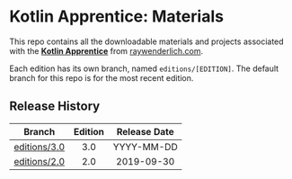 # Kotlin Apprentice: Materials

This repo contains all the downloadable materials and projects associated with the **[Kotlin Apprentice](https://store.raywenderlich.com/products/kotlin-apprentice)** from [raywenderlich.com](https://www.raywenderlich.com).

Each edition has its own branch, named `editions/[EDITION]`. The default branch for this repo is for the most recent edition.

## Release History

| Branch                                                                          | Edition | Release Date |
| ------------------------------------------------------------------------------- |:-------:|:------------:|
| [editions/3.0](https://github.com/raywenderlich/ka-materials/tree/editions/3.0) | 3.0     | YYYY-MM-DD   |
| [editions/2.0](https://github.com/raywenderlich/ka-materials/tree/editions/2.0) | 2.0     | 2019-09-30   |

